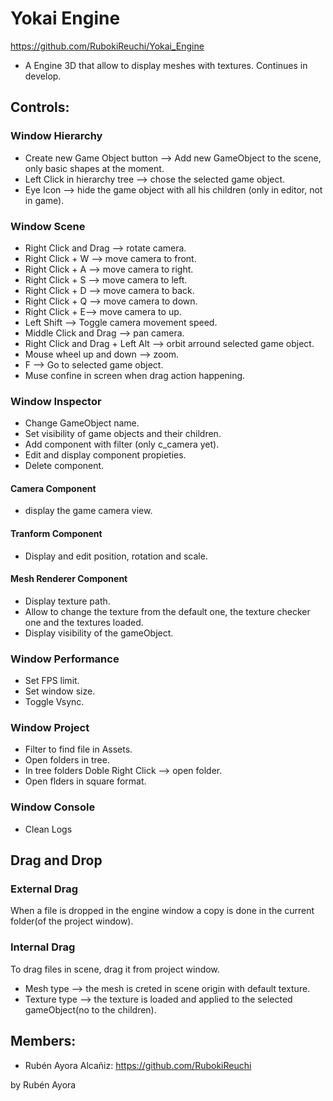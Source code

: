 # Yokai Engine
https://github.com/RubokiReuchi/Yokai_Engine

- A Engine 3D that allow to display meshes with textures. Continues in develop.

## Controls:
### Window Hierarchy
- Create new Game Object button --> Add new GameObject to the scene, only basic shapes at the moment.
- Left Click in hierarchy tree --> chose the selected game object.
- Eye Icon --> hide the game object with all his children (only in editor, not in game).
### Window Scene
- Right Click and Drag --> rotate camera.
- Right Click + W --> move camera to front.
- Right Click + A --> move camera to right.
- Right Click + S --> move camera to left.
- Right Click + D --> move camera to back.
- Right Click + Q --> move camera to down.
- Right Click + E--> move camera to up.
- Left Shift --> Toggle camera movement speed.
- Middle Click and Drag --> pan camera.
- Right Click and Drag + Left Alt --> orbit arround selected game object.
- Mouse wheel up and down --> zoom.
- F --> Go to selected game object.
- Muse confine in screen when drag action happening.
### Window Inspector
- Change GameObject name.
- Set visibility of game objects and their children.
- Add component with filter (only c_camera yet).
- Edit and display component propieties.
- Delete component.
#### Camera Component
- display the game camera view.
#### Tranform Component
- Display and edit position, rotation and scale.
#### Mesh Renderer Component
- Display texture path.
- Allow to change the texture from the default one, the texture checker one and the textures loaded.
- Display visibility of the gameObject.
### Window Performance
- Set FPS limit.
- Set window size.
- Toggle Vsync.
### Window Project
- Filter to find file in Assets.
- Open folders in tree.
- In tree folders Doble Right Click --> open folder.
- Open flders in square format.
### Window Console
- Clean Logs

## Drag and Drop
### External Drag
When a file is dropped in the engine window a copy is done in the current folder(of the project window).
### Internal Drag
To drag files in scene, drag it from project window.
- Mesh type --> the mesh is creted in scene origin with default texture.
- Texture type --> the texture is loaded and applied to the selected gameObject(no to the children).

## Members:
- Rubén Ayora Alcañiz: https://github.com/RubokiReuchi



by Rubén Ayora
